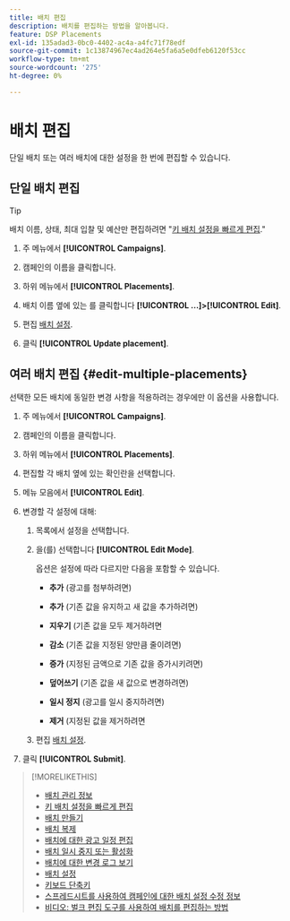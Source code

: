 ```yaml
---
title: 배치 편집
description: 배치를 편집하는 방법을 알아봅니다.
feature: DSP Placements
exl-id: 135adad3-0bc0-4402-ac4a-a4fc71f78edf
source-git-commit: 1c13874967ec4ad264e5fa6a5e0dfeb6120f53cc
workflow-type: tm+mt
source-wordcount: '275'
ht-degree: 0%

---
```


# 배치 편집

단일 배치 또는 여러 배치에 대한 설정을 한 번에 편집할 수 있습니다.

<!-- Some placements don't have this option. Clarify which placement types aren't eligible -- is it PG placements, or all placements using private inventory? And anything else? -->

## 단일 배치 편집

>[!TIP]
>
> 배치 이름, 상태, 최대 입찰 및 예산만 편집하려면 &quot;[키 배치 설정을 빠르게 편집](/help/dsp/campaign-management/placements/placement-quick-edit.md).&quot;

1. 주 메뉴에서 **[!UICONTROL Campaigns]**.

1. 캠페인의 이름을 클릭합니다.

1. 하위 메뉴에서 **[!UICONTROL Placements]**.

1. 배치 이름 옆에 있는 를 클릭합니다  **[!UICONTROL ...]>[!UICONTROL Edit]**.

1. 편집 [배치 설정](placement-settings.md).

1. 클릭 **[!UICONTROL Update placement]**.

## 여러 배치 편집 {#edit-multiple-placements}

선택한 모든 배치에 동일한 변경 사항을 적용하려는 경우에만 이 옵션을 사용합니다.

1. 주 메뉴에서 **[!UICONTROL Campaigns]**.

1. 캠페인의 이름을 클릭합니다.

1. 하위 메뉴에서 **[!UICONTROL Placements]**.

1. 편집할 각 배치 옆에 있는 확인란을 선택합니다.

1. 메뉴 모음에서 **[!UICONTROL Edit]**.

1. 변경할 각 설정에 대해:

   1. 목록에서 설정을 선택합니다.

   1. 을(를) 선택합니다 **[!UICONTROL Edit Mode]**.

      옵션은 설정에 따라 다르지만 다음을 포함할 수 있습니다.

      * **추가** (광고를 첨부하려면)

      * **추가** (기존 값을 유지하고 새 값을 추가하려면)

      * **지우기** (기존 값을 모두 제거하려면

      * **감소** (기존 값을 지정된 양만큼 줄이려면)

      * **증가** (지정된 금액으로 기존 값을 증가시키려면)

      * **덮어쓰기** (기존 값을 새 값으로 변경하려면)

      * **일시 정지** (광고를 일시 중지하려면)

      * **제거** (지정된 값을 제거하려면
   1. 편집 [배치 설정](placement-settings.md).


1. 클릭 **[!UICONTROL Submit]**.

>[!MORELIKETHIS]
>
>* [배치 관리 정보](placement-about.md)
>* [키 배치 설정을 빠르게 편집](placement-quick-edit.md)
>* [배치 만들기](placement-create.md)
>* [배치 복제](placement-duplicate.md)
>* [배치에 대한 광고 일정 편집](placement-edit-ad-schedule.md)
>* [배치 일시 중지 또는 활성화](placement-pause-activate.md)
>* [배치에 대한 변경 로그 보기](placement-change-log.md)
>* [배치 설정](placement-settings.md)
>* [키보드 단축키](/help/dsp/campaign-management/reports/keyboard-shortcuts.md)
>* [스프레드시트를 사용하여 캠페인에 대한 배치 설정 수정 정보](/help/dsp/campaign-management/qa/qa-about.md)
>* [비디오: 벌크 편집 도구를 사용하여 배치를 편집하는 방법](https://experienceleague.adobe.com/docs/advertising-cloud-learn/tutorials/dsp/bulk-edit-placement-tools.html)

